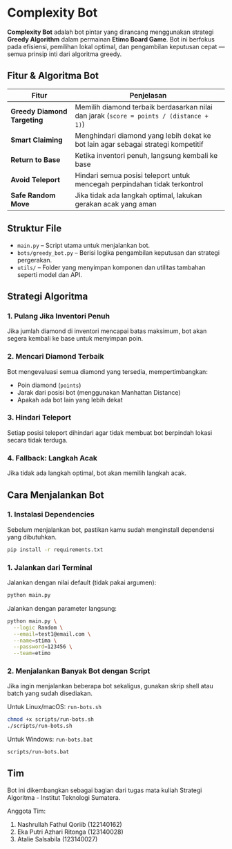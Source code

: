 # Complexity Bot

**Complexity Bot** adalah bot pintar yang dirancang menggunakan strategi **Greedy Algorithm** dalam permainan **Etimo Board Game**. Bot ini berfokus pada efisiensi, pemilihan lokal optimal, dan pengambilan keputusan cepat — semua prinsip inti dari algoritma greedy.

## Fitur & Algoritma Bot

| Fitur                        | Penjelasan                                                                              |
| ---------------------------- | --------------------------------------------------------------------------------------- |
| **Greedy Diamond Targeting** | Memilih diamond terbaik berdasarkan nilai dan jarak (`score = points / (distance + 1)`) |
| **Smart Claiming**           | Menghindari diamond yang lebih dekat ke bot lain agar sebagai strategi kompetitif       |
| **Return to Base**           | Ketika inventori penuh, langsung kembali ke base                                        |
| **Avoid Teleport**           | Hindari semua posisi teleport untuk mencegah perpindahan tidak terkontrol               |
| **Safe Random Move**         | Jika tidak ada langkah optimal, lakukan gerakan acak yang aman                          |

## Struktur File

- `main.py` – Script utama untuk menjalankan bot.
- `bots/greedy_bot.py` – Berisi logika pengambilan keputusan dan strategi pergerakan.
- `utils/` – Folder yang menyimpan komponen dan utilitas tambahan seperti model dan API.

## Strategi Algoritma

### 1. Pulang Jika Inventori Penuh

Jika jumlah diamond di inventori mencapai batas maksimum, bot akan segera kembali ke base untuk menyimpan poin.

### 2. Mencari Diamond Terbaik

Bot mengevaluasi semua diamond yang tersedia, mempertimbangkan:

- Poin diamond (`points`)
- Jarak dari posisi bot (menggunakan Manhattan Distance)
- Apakah ada bot lain yang lebih dekat

### 3. Hindari Teleport

Setiap posisi teleport dihindari agar tidak membuat bot berpindah lokasi secara tidak terduga.

### 4. Fallback: Langkah Acak

Jika tidak ada langkah optimal, bot akan memilih langkah acak.

## Cara Menjalankan Bot

### 1. Instalasi Dependencies

Sebelum menjalankan bot, pastikan kamu sudah menginstall dependensi yang dibutuhkan.

```bash
pip install -r requirements.txt
```

### 1. Jalankan dari Terminal

Jalankan dengan nilai default (tidak pakai argumen):

```bash
python main.py
```

Jalankan dengan parameter langsung:

```bash
python main.py \
  --logic Random \
  --email=test1@email.com \
  --name=stima \
  --password=123456 \
  --team=etimo
```

### 2. Menjalankan Banyak Bot dengan Script

Jika ingin menjalankan beberapa bot sekaligus, gunakan skrip shell atau batch yang sudah disediakan.

Untuk Linux/macOS: `run-bots.sh`

```bash
chmod +x scripts/run-bots.sh
./scripts/run-bots.sh
```

Untuk Windows: `run-bots.bat`

```bash
scripts/run-bots.bat
```

## Tim

Bot ini dikembangkan sebagai bagian dari tugas mata kuliah Strategi Algoritma - Institut Teknologi Sumatera.

Anggota Tim:

1. Nashrullah Fathul Qoriib (122140162)
2. Eka Putri Azhari Ritonga (123140028)
3. Atalie Salsabila (123140027)
